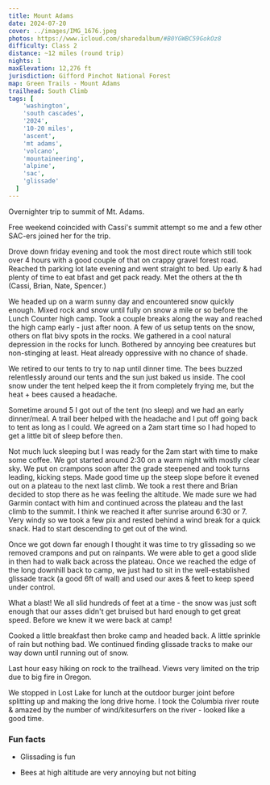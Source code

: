 ```yaml
---
title: Mount Adams
date: 2024-07-20
cover: ../images/IMG_1676.jpeg
photos: https://www.icloud.com/sharedalbum/#B0YGWBC59GokOz8
difficulty: Class 2
distance: ~12 miles (round trip)
nights: 1
maxElevation: 12,276 ft
jurisdiction: Gifford Pinchot National Forest
map: Green Trails - Mount Adams
trailhead: South Climb
tags: [
    'washington',
    'south cascades',
    '2024',
    '10-20 miles',
    'ascent',
    'mt adams',
    'volcano',
    'mountaineering',
    'alpine',
    'sac',
    'glissade'
  ]
---
```


Overnighter trip to summit of Mt. Adams.

Free weekend coincided with Cassi's summit attempt so me and a few other SAC-ers
joined her for the trip.  

Drove down friday evening and took the most direct route which still took over 
4 hours with a good couple of that on crappy gravel forest road.
Reached th parking lot late evening and went straight to bed.
Up early & had plenty of time to eat bfast and get pack ready.  Met the others
at the th (Cassi, Brian, Nate, Spencer.)

We headed up on a warm sunny day and encountered snow quickly enough.  Mixed rock 
and snow until fully on snow a mile or so before the Lunch Counter high camp.
Took a couple breaks along the way and reached the high camp early - just after noon.
A few of us setup tents on the snow, others on flat bivy spots in the rocks.
We gathered in a cool natural depression in the rocks for lunch.  Bothered by annoying
bee creatures but non-stinging at least.  Heat already oppressive with no chance of shade.

We retired to our tents to try to nap until dinner time.
The bees buzzed relentlessly around our tents and the sun just baked us inside.
The cool snow under the tent helped keep the it from completely frying me, but the 
heat + bees caused a headache.

Sometime around 5 I got out of the tent (no sleep) and we had an early dinner/meal.
A trail beer helped with the headache and I put off going back to tent as long as I could.
We agreed on a 2am start time so I had hoped to get a little bit of sleep before then.

Not much luck sleeping but I was ready for the 2am start with time to make some coffee.
We got started around 2:30 on a warm night with mostly clear sky.  We put on crampons
soon after the grade steepened and took turns leading, kicking steps.  Made good time
up the steep slope before it evened out on a plateau to the next last climb.  We took 
a rest there and Brian decided to stop there as he was feeling the altitude.  We made
sure we had Garmin contact with him and continued across the plateau and the last climb
to the summit.  I think we reached it after sunrise around 6:30 or 7.  Very windy so we
took a few pix and rested behind a wind break for a quick snack.  Had to start descending
to get out of the wind.

Once we got down far enough I thought it was time to try glissading so we removed crampons
and put on rainpants.  We were able to get a good slide in then had to walk back across
the plateau.  Once we reached the edge of the long downhill back to camp, we just had to
sit in the well-established glissade track (a good 6ft of wall) and used our axes & feet
to keep speed under control.

What a blast!  We all slid hundreds of feet at a time - the snow was just soft enough that 
our asses didn't get bruised but hard enough to get great speed.  Before we knew it we were
back at camp!

Cooked a little breakfast then broke camp and headed back.  A little sprinkle of rain
but nothing bad.  We continued finding glissade tracks to make our way down until running
out of snow.

Last hour easy hiking on rock to the trailhead.  Views very limited on the trip due to big
fire in Oregon.

We stopped in Lost Lake for lunch at the outdoor burger joint before splitting up and making
the long drive home.  I took the Columbia river route & amazed by the number of wind/kitesurfers
on the river - looked like a good time.

### Fun facts

- Glissading is fun

- Bees at high altitude are very annoying but not biting
